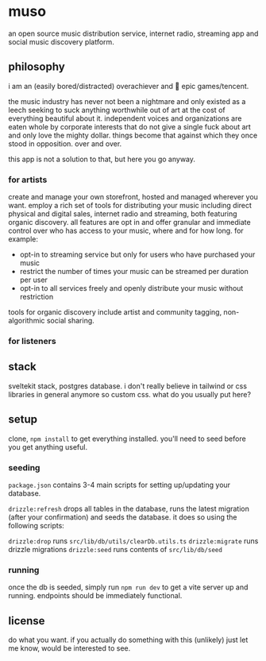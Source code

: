 # muso

an open source music distribution service, internet radio, streaming app and social music discovery platform.

## philosophy

i am an (easily bored/distracted) overachiever and 🖕 epic games/tencent.

the music industry has never not been a nightmare and only existed as a leech seeking to suck anything worthwhile out of art at the cost of everything beautiful about it. independent voices and organizations are eaten whole by corporate interests that do not give a single fuck about art and only love the mighty dollar. things become that against which they once stood in opposition. over and over.

this app is not a solution to that, but here you go anyway.

### for artists

create and manage your own storefront, hosted and managed wherever you want. employ a rich set of tools for distributing your music including direct physical and digital sales, internet radio and streaming, both featuring organic discovery. all features are opt in and offer granular and immediate control over who has access to your music, where and for how long. for example:

-   opt-in to streaming service but only for users who have purchased your music
-   restrict the number of times your music can be streamed per duration per user
-   opt-in to all services freely and openly distribute your music without restriction

tools for organic discovery include artist and community tagging, non-algorithmic social sharing.

### for listeners

## stack

sveltekit stack, postgres database. i don't really believe in tailwind or css libraries in general anymore so custom css. what do you usually put here?

## setup

clone, `npm install` to get everything installed. you'll need to seed before you get anything useful.

### seeding

`package.json` contains 3-4 main scripts for setting up/updating your database.

`drizzle:refresh` drops all tables in the database, runs the latest migration (after your confirmation) and seeds the database. it does so using the following scripts:

`drizzle:drop` runs `src/lib/db/utils/clearDb.utils.ts`
`drizzle:migrate` runs drizzle migrations
`drizzle:seed` runs contents of `src/lib/db/seed`

### running

once the db is seeded, simply run `npm run dev` to get a vite server up and running. endpoints should be immediately functional.

## license

do what you want. if you actually do something with this (unlikely) just let me know, would be interested to see.
